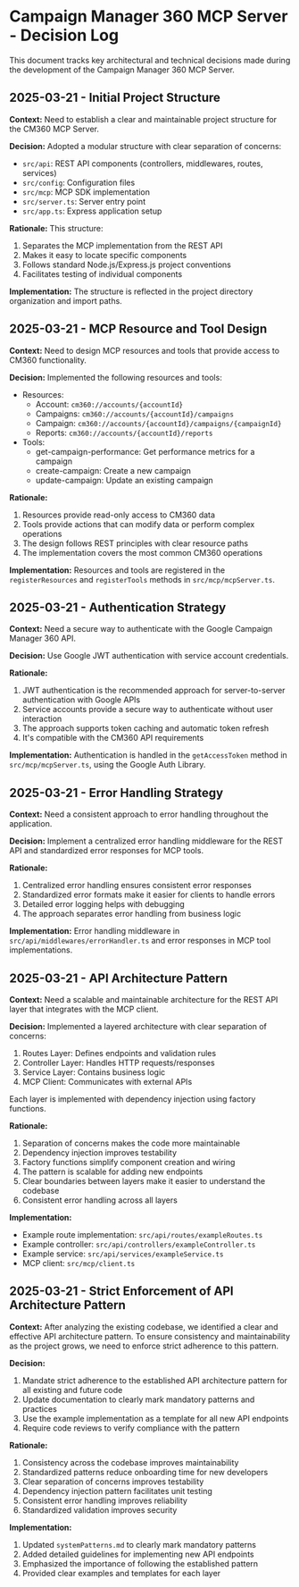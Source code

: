 # Campaign Manager 360 MCP Server - Decision Log

This document tracks key architectural and technical decisions made during the development of the Campaign Manager 360 MCP Server.

## 2025-03-21 - Initial Project Structure

**Context:** Need to establish a clear and maintainable project structure for the CM360 MCP Server.

**Decision:** Adopted a modular structure with clear separation of concerns:
- `src/api`: REST API components (controllers, middlewares, routes, services)
- `src/config`: Configuration files
- `src/mcp`: MCP SDK implementation
- `src/server.ts`: Server entry point
- `src/app.ts`: Express application setup

**Rationale:** This structure:
1. Separates the MCP implementation from the REST API
2. Makes it easy to locate specific components
3. Follows standard Node.js/Express.js project conventions
4. Facilitates testing of individual components

**Implementation:** The structure is reflected in the project directory organization and import paths.

## 2025-03-21 - MCP Resource and Tool Design

**Context:** Need to design MCP resources and tools that provide access to CM360 functionality.

**Decision:** Implemented the following resources and tools:
- Resources:
  - Account: `cm360://accounts/{accountId}`
  - Campaigns: `cm360://accounts/{accountId}/campaigns`
  - Campaign: `cm360://accounts/{accountId}/campaigns/{campaignId}`
  - Reports: `cm360://accounts/{accountId}/reports`
- Tools:
  - get-campaign-performance: Get performance metrics for a campaign
  - create-campaign: Create a new campaign
  - update-campaign: Update an existing campaign

**Rationale:**
1. Resources provide read-only access to CM360 data
2. Tools provide actions that can modify data or perform complex operations
3. The design follows REST principles with clear resource paths
4. The implementation covers the most common CM360 operations

**Implementation:** Resources and tools are registered in the `registerResources` and `registerTools` methods in `src/mcp/mcpServer.ts`.

## 2025-03-21 - Authentication Strategy

**Context:** Need a secure way to authenticate with the Google Campaign Manager 360 API.

**Decision:** Use Google JWT authentication with service account credentials.

**Rationale:**
1. JWT authentication is the recommended approach for server-to-server authentication with Google APIs
2. Service accounts provide a secure way to authenticate without user interaction
3. The approach supports token caching and automatic token refresh
4. It's compatible with the CM360 API requirements

**Implementation:** Authentication is handled in the `getAccessToken` method in `src/mcp/mcpServer.ts`, using the Google Auth Library.

## 2025-03-21 - Error Handling Strategy

**Context:** Need a consistent approach to error handling throughout the application.

**Decision:** Implement a centralized error handling middleware for the REST API and standardized error responses for MCP tools.

**Rationale:**
1. Centralized error handling ensures consistent error responses
2. Standardized error formats make it easier for clients to handle errors
3. Detailed error logging helps with debugging
4. The approach separates error handling from business logic

**Implementation:** Error handling middleware in `src/api/middlewares/errorHandler.ts` and error responses in MCP tool implementations.

## 2025-03-21 - API Architecture Pattern

**Context:** Need a scalable and maintainable architecture for the REST API layer that integrates with the MCP client.

**Decision:** Implemented a layered architecture with clear separation of concerns:
1. Routes Layer: Defines endpoints and validation rules
2. Controller Layer: Handles HTTP requests/responses
3. Service Layer: Contains business logic
4. MCP Client: Communicates with external APIs

Each layer is implemented with dependency injection using factory functions.

**Rationale:**
1. Separation of concerns makes the code more maintainable
2. Dependency injection improves testability
3. Factory functions simplify component creation and wiring
4. The pattern is scalable for adding new endpoints
5. Clear boundaries between layers make it easier to understand the codebase
6. Consistent error handling across all layers

**Implementation:**
- Example route implementation: `src/api/routes/exampleRoutes.ts`
- Example controller: `src/api/controllers/exampleController.ts`
- Example service: `src/api/services/exampleService.ts`
- MCP client: `src/mcp/client.ts`

## 2025-03-21 - Strict Enforcement of API Architecture Pattern

**Context:** After analyzing the existing codebase, we identified a clear and effective API architecture pattern. To ensure consistency and maintainability as the project grows, we need to enforce strict adherence to this pattern.

**Decision:**
1. Mandate strict adherence to the established API architecture pattern for all existing and future code
2. Update documentation to clearly mark mandatory patterns and practices
3. Use the example implementation as a template for all new API endpoints
4. Require code reviews to verify compliance with the pattern

**Rationale:**
1. Consistency across the codebase improves maintainability
2. Standardized patterns reduce onboarding time for new developers
3. Clear separation of concerns improves testability
4. Dependency injection pattern facilitates unit testing
5. Consistent error handling improves reliability
6. Standardized validation improves security

**Implementation:**
1. Updated `systemPatterns.md` to clearly mark mandatory patterns
2. Added detailed guidelines for implementing new API endpoints
3. Emphasized the importance of following the established pattern
4. Provided clear examples and templates for each layer

